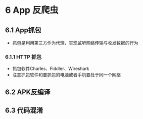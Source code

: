 # 6 App 反爬虫
## 6.1 App抓包
- 抓包是利用第三方作为代理，实现监听网络传输与收发数据的行为
### 6.1.1 HTTP 抓包
- 抓包软件Charles、Fiddler、Wireshark
- 注意抓包软件和要抓包的电脑或者手机要处于同一个网络

## 6.2 APK反编译


## 6.3 代码混淆